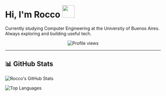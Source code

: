 
  <h1>Hi, I'm Rocco <img src="https://user-images.githubusercontent.com/1303154/88677602-1635ba80-d120-11ea-84d8-d263ba5fc3c0.gif" width="40"/></h1>

  <p>Currently studying Computer Engineering at the University of Buenos Aires.<br>
  Always exploring and building useful tech.</p>

</div>

<p align="center">
  <img src="https://komarev.com/ghpvc/?username=roccogb&color=blue" alt="Profile views" />
</p>

---

## 📊 GitHub Stats

![Rocco's GitHub Stats](https://github-readme-stats.vercel.app/api?username=roccogb&show_icons=true&theme=tokyonight)

![Top Languages](https://github-readme-stats.vercel.app/api/top-langs/?username=roccogb&layout=compact&theme=tokyonight)
